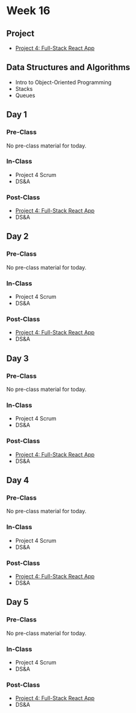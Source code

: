 # Week 16

## Project

* [Project 4: Full-Stack React App](../../projects/project-4-full-stack-react-app.md)

## Data Structures and Algorithms

* Intro to Object-Oriented Programming
* Stacks
* Queues

## Day 1

### Pre-Class

No pre-class material for today.

### In-Class

* Project 4 Scrum
* DS&A

### Post-Class

* [Project 4: Full-Stack React App](../../projects/project-4-full-stack-react-app.md)
* DS&A

## Day 2

### Pre-Class

No pre-class material for today.

### In-Class

* Project 4 Scrum
* DS&A

### Post-Class

* [Project 4: Full-Stack React App](../../projects/project-4-full-stack-react-app.md)
* DS&A

## Day 3

### Pre-Class

No pre-class material for today.

### In-Class

* Project 4 Scrum
* DS&A

### Post-Class

* [Project 4: Full-Stack React App](../../projects/project-4-full-stack-react-app.md)
* DS&A

## Day 4

### Pre-Class

No pre-class material for today.

### In-Class

* Project 4 Scrum
* DS&A

### Post-Class

* [Project 4: Full-Stack React App](../../projects/project-4-full-stack-react-app.md)
* DS&A

## Day 5

### Pre-Class

No pre-class material for today.

### In-Class

* Project 4 Scrum
* DS&A

### Post-Class

* [Project 4: Full-Stack React App](../../projects/project-4-full-stack-react-app.md)
* DS&A

